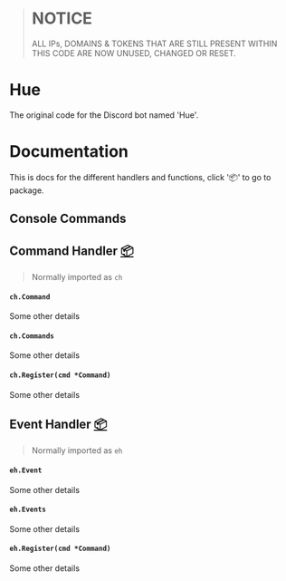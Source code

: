 > # NOTICE
> ALL IPs, DOMAINS & TOKENS THAT ARE STILL PRESENT WITHIN THIS CODE ARE NOW UNUSED, CHANGED OR RESET.

# Hue
The original code for the Discord bot named 'Hue'.

# Documentation
This is docs for the different handlers and functions, click ':package:' to go to package.

## Console Commands

## Command Handler [:package:](https://github.com/BaileyJM02/Discord-Statistics-Bot/pkg/commandHandler/commandHandler.go)
> Normally imported as `ch`

#### `ch.Command`
Some other details

#### `ch.Commands`
Some other details

#### `ch.Register(cmd *Command)`
Some other details

## Event Handler [:package:](https://github.com/BaileyJM02/Discord-Statistics-Bot/pkg/eventHandler/eventHandler.go)
> Normally imported as `eh`

#### `eh.Event`
Some other details

#### `eh.Events`
Some other details

#### `eh.Register(cmd *Command)`
Some other details
